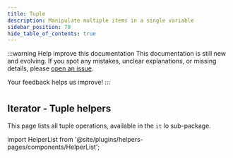 ```yaml
---
title: Tuple
description: Manipulate multiple items in a single variable
sidebar_position: 70
hide_table_of_contents: true
---
```


:::warning Help improve this documentation
This documentation is still new and evolving. If you spot any mistakes, unclear explanations, or missing details, please [open an issue](https://github.com/samber/lo/issues).

Your feedback helps us improve!
:::

#
## Iterator - Tuple helpers

This page lists all tuple operations, available in the `it` lo sub-package.

import HelperList from '@site/plugins/helpers-pages/components/HelperList';

<HelperList 
  category="it"
  subCategory="tuple"
/>
